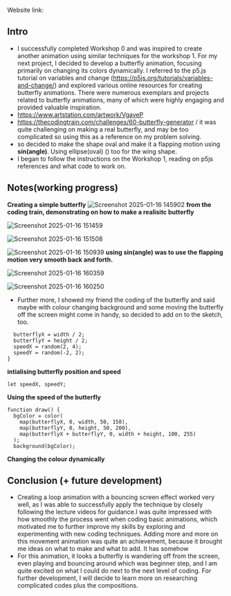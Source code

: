 Website link: 

## Intro

- I successfully completed Workshop 0 and was inspired to create another animation using similar techniques for the workshop 1. For my next project, I decided to develop a butterfly animation, focusing primarily on changing its colors dynamically. I referred to the p5.js tutorial on variables and change (https://p5js.org/tutorials/variables-and-change/) and explored various online resources for creating butterfly animations. There were numerous exemplars and projects related to butterfly animations, many of which were highly engaging and provided valuable inspiration.
- https://www.artstation.com/artwork/VgaveP
- https://thecodingtrain.com/challenges/60-butterfly-generator / it was quite challenging on making a real butterfly, and may be too complicated so using this as a reference on my problem solving.
- so decided to make the shape oval and make it a flapping motion using **sin(angle)**. Using ellipse(oval) () too for the wing shape. 
- I began to follow the instructions on the Workshop 1, reading on p5js references and what code to work on.


## Notes(working progress)
**Creating a simple butterfly**
![Screenshot 2025-01-16 145902](https://github.com/user-attachments/assets/ecc8e3d3-ebd6-4c21-bfbd-07839642836a)
**from the coding train, demonstrating on how to make a realisitc butterfly**

![Screenshot 2025-01-16 151459](https://github.com/user-attachments/assets/5e9bd9c0-b0d8-4cf9-8dca-0796b4a0c679)

![Screenshot 2025-01-16 151508](https://github.com/user-attachments/assets/d2d382ab-1d36-4201-b097-8fea534dcd44)

![Screenshot 2025-01-16 150939](https://github.com/user-attachments/assets/b257fd8e-1f2f-46c9-8500-91956219abc1)
**using sin(angle) was to use the flapping motion very smooth back and forth.**

![Screenshot 2025-01-16 160359](https://github.com/user-attachments/assets/d6a0605a-9dd0-4958-9ada-c85b01dd6343)

![Screenshot 2025-01-16 160250](https://github.com/user-attachments/assets/3adcbb97-3d10-4589-9576-434a691f2e34)

- Further more, I showed my friend the coding of the butterfly and said maybe with colour changing background and some moving the butterfly off the screen might come in handy, so decided to add on to the sketch, too.
  
```
  butterflyX = width / 2;
  butterflyY = height / 2;
  speedX = random(2, 4);
  speedY = random(-2, 2);
}
```
**intialising butterfly position and speed**
```
let speedX, speedY;
```
**Using the speed of the butterfly**
```
function draw() {
  bgColor = color(
    map(butterflyX, 0, width, 50, 150), 
    map(butterflyY, 0, height, 50, 200),
    map(butterflyX + butterflyY, 0, width + height, 100, 255) 
  );
  background(bgColor);
```
**Changing the colour dynamically**

## Conclusion (+ future development)

- Creating a loop animation with a bouncing screen effect worked very well, as I was able to successfully apply the technique by closely following the lecture videos for guidance.I was quite impressed with how smoothly the process went when coding basic animations, which motivated me to further improve my skills by exploring and experimenting with new coding techniques. Adding more and more on this movement animation was quite an achievement, because it brought me ideas on what to make and what to add. It has somehow 
- For this animation, it looks a butterfly is wandering off from the screen, even playing and bouncing around which was beginner step, and I am quite excited on what I could do next to the next level of coding. For further development, I will decide to learn more on researching complicated codes plus the compositions. 
